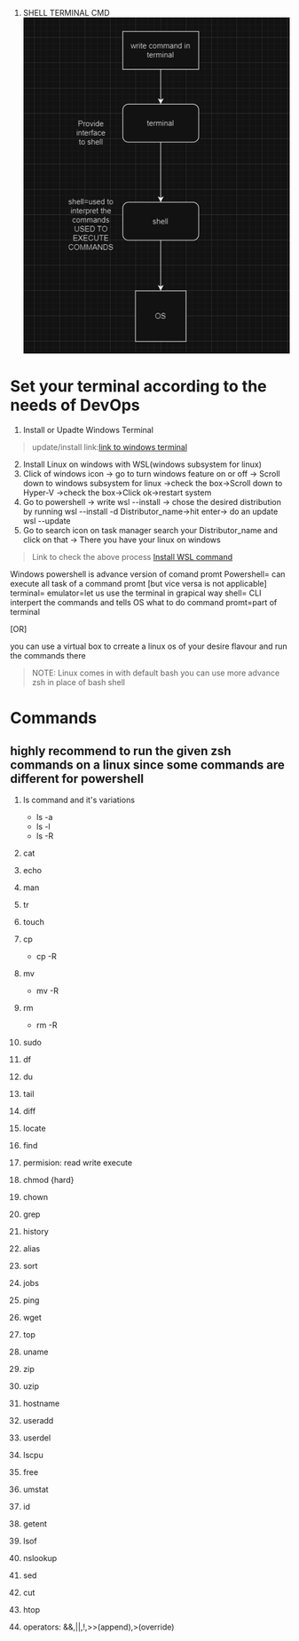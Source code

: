 1. SHELL TERMINAL CMD
![FLow Diagram](diagram1.png)

# Set your terminal according to the needs of DevOps
1. Install or Upadte Windows Terminal
 > update/install link:[link to windows terminal](https://apps.microsoft.com/detail/9n0dx20hk701?hl=en-us&gl=US)
 2. Install Linux on windows with WSL(windows subsystem for linux)
 1. Click of windows icon -> go to turn windows feature on or off -> Scroll down to windows subsystem for linux ->check the box->Scroll down to Hyper-V ->check the box->Click ok->restart system
 2. Go to powershell -> write wsl --install -> chose the desired distribution by running wsl --install -d Distributor_name->hit enter-> do an update wsl --update
 3. Go to search icon on task manager search your Distributor_name and click on that -> There you have your linux on windows


 >Link to check the above process [Install WSL command](https://learn.microsoft.com/en-us/windows/wsl/install)

Windows powershell is advance version of comand promt
Powershell= can execute all task of a command promt [but vice versa is not applicable]
terminal= emulator=let us use the terminal in grapical way
shell= CLI interpert the commands and tells OS what to do
command promt=part of terminal

[OR]

you can use a virtual box to crreate a linux os of your desire flavour and run the commands there 
>NOTE: Linux comes in with default bash you can use more advance zsh in place of bash shell

# Commands
 ## highly recommend to run the given zsh commands on a linux since some commands are different for powershell

 1. ls command and it's variations
    - ls -a
    - ls -l
    - ls -R

 2. cat
 3. echo
 4. man
 5. tr
 6. touch
 7. cp
    - cp -R
 8. mv
    - mv -R
 9. rm
    - rm -R
10. sudo
11. df
12. du
13. tail
14. diff
15. locate
16. find
17. permision: read write execute
18. chmod {hard}
19. chown
20. grep
21. history
22. alias
23. sort
24. jobs
25. ping
26. wget
27. top
28. uname
29. zip
30. uzip
31. hostname
32. useradd
33. userdel
34. lscpu
35. free
36. umstat
37. id
38. getent
39. lsof
40. nslookup
41. sed
42. cut
43. htop
44. operators: &&,||,!,>>(append),>(override)
